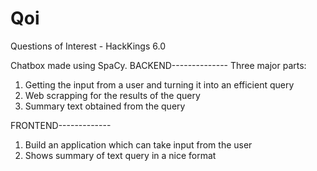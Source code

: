 # Qoi
Questions of Interest - HackKings 6.0

Chatbox made using SpaCy.
BACKEND--------------
Three major parts:
1. Getting the input from a user and turning it into an efficient query
2. Web scrapping for the results of the query
3. Summary text obtained from the query

FRONTEND-------------
1. Build an application which can take input from the user
2. Shows summary of text query in a nice format
